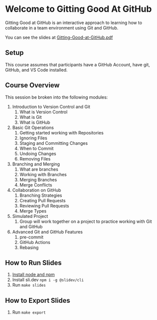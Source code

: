 # Welcome to Gitting Good At GitHub

Gitting Good at GitHub is an interactive approach to learning how to collaborate in a team environment using Git and GitHub.

You can see the slides at [Gitting-Good-at-GitHub.pdf](Gitting-Good-at-GitHub.pdf)

## Setup

This course assumes that participants have a GitHub Account, have git, GitHub, and VS Code installed.

## Course Overview

This session be broken into the following modules:

1. Introduction to Version Control and Git
   1. What is Version Control
   2. What is Git
   3. What is GitHub
2. Basic Git Operations
   1. Getting started working with Repositories
   2. Ignoring Files
   3. Staging and Committing Changes
   4. When to Commit
   5. Undoing Changes
   6. Removing Files
3. Branching and Merging
   1. What are branches
   2. Working with Branches
   3. Merging Branches
   4. Merge Conflicts
4. Collaboration on GitHub
   1. Branching Strategies
   2. Creating Pull Requests
   3. Reviewing Pull Requests
   4. Merge Types
5. Simulated Project
   1. Group will work together on a project to practice working with Git and GitHub
6. Advanced Git and GitHub Features
   1. pre-commit
   2. GitHub Actions
   3. Rebasing

## How to Run Slides

1. [Install node and npm](https://nodejs.org/en/download/)
2. Install sli.dev `npm i -g @slidev/cli`
3. Run `make slides`

## How to Export Slides

1. Run `make export`
